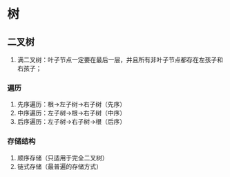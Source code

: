 # 树

## 二叉树

1. 满二叉树：叶子节点一定要在最后一层，并且所有非叶子节点都存在左孩子和右孩子；

### 遍历

1. 先序遍历：根->左子树->右子树（先序）
2. 中序遍历：左子树->根->右子树（中序）
3. 后序遍历：左子树->右子树->根（后序）

### 存储结构

1. 顺序存储（只适用于完全二叉树）
2. 链式存储（最普遍的存储方式）